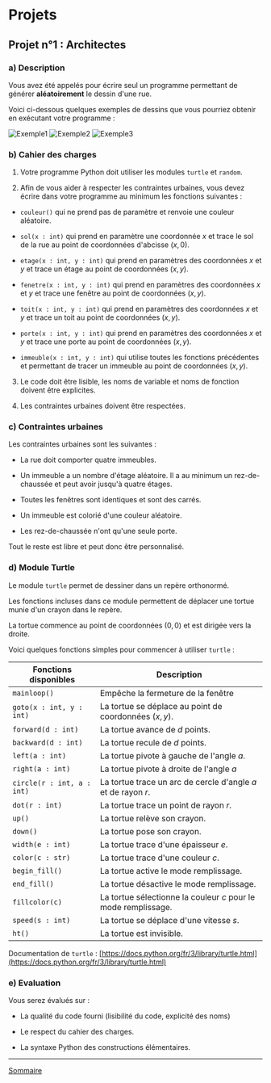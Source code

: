 # Projets

## Projet n°1 : Architectes

### a) Description

Vous avez été appelés pour écrire seul un programme permettant de générer **aléatoirement** le dessin d'une rue.

Voici ci-dessous quelques exemples de dessins que vous pourriez obtenir en exécutant votre programme :

![Exemple1](./img/exemple1_architectes.png)
![Exemple2](./img/exemple2_architectes.png)
![Exemple3](./img/exemple3_architectes.png)

### b) Cahier des charges

1. Votre programme Python doit utiliser les modules `turtle` et `random`.

2. Afin de vous aider à respecter les contraintes urbaines, vous devez écrire dans votre programme au minimum les fonctions suivantes :

- `couleur()` qui ne prend pas de paramètre et renvoie une couleur aléatoire.

- `sol(x : int)` qui prend en paramètre une coordonnée $x$ et trace le sol de la rue au point de coordonnées d'abcisse $(x,0)$.

- `etage(x : int, y : int)` qui prend en paramètres des coordonnées $x$ et $y$ et trace un étage au point de coordonnées $(x,y)$.

- `fenetre(x : int, y : int)` qui prend en paramètres des coordonnées $x$ et $y$ et trace une fenêtre au point de coordonnées $(x,y)$.

- `toit(x : int, y : int)` qui prend en paramètres des coordonnées $x$ et $y$ et trace un toit au point de coordonnées $(x,y)$.

- `porte(x : int, y : int)` qui prend en paramètres des coordonnées $x$ et $y$ et trace une porte au point de coordonnées $(x,y)$.

- `immeuble(x : int, y : int)` qui utilise toutes les fonctions précédentes et permettant de tracer un immeuble au point de coordonnées $(x,y)$.

3. Le code doit être lisible, les noms de variable et noms de fonction doivent être explicites.

4. Les contraintes urbaines doivent être respectées.

### c) Contraintes urbaines

Les contraintes urbaines sont les suivantes :

- La rue doit comporter quatre immeubles.

- Un immeuble a un nombre d'étage aléatoire. Il a au minimum un rez-de-chaussée et peut avoir jusqu'à quatre étages.

- Toutes les fenêtres sont identiques et sont des carrés.

- Un immeuble est colorié d'une couleur aléatoire.

- Les rez-de-chaussée n'ont qu'une seule porte.

Tout le reste est libre et peut donc être personnalisé.

### d) Module Turtle

Le module `turtle` permet de dessiner dans un repère orthonormé.

Les fonctions incluses dans ce module permettent de déplacer une tortue munie d'un crayon dans le repère.

La tortue commence au point de coordonnées $(0,0)$ et est dirigée vers la droite.

Voici quelques fonctions simples pour commencer à utiliser `turtle` :

| Fonctions disponibles | Description |
|---|---|
| `mainloop()` | Empêche la fermeture de la fenêtre |
| `goto(x : int, y : int)` | La tortue se déplace au point de coordonnées $(x,y)$. |
| `forward(d : int)` | La tortue avance de $d$ points. |
| `backward(d : int)` | La tortue recule de $d$ points. |
| `left(a : int)` | La tortue pivote à gauche de l'angle $a$. |
| `right(a : int)` | La tortue pivote à droite de l'angle $a$ |
| `circle(r : int, a : int)` | La tortue trace un arc de cercle d'angle $a$ et de rayon $r$. |
| `dot(r : int)` | La tortue trace un point de rayon $r$. |
| `up()` | La tortue relève son crayon. |
| `down()` | La tortue pose son crayon. |
| `width(e : int)` | La tortue trace d'une épaisseur $e$. |
| `color(c : str)` | La tortue trace d'une couleur $c$. |
| `begin_fill()` | La tortue active le mode remplissage. |
| `end_fill()` | La tortue désactive le mode remplissage. |
| `fillcolor(c)` | La tortue sélectionne la couleur $c$ pour le mode remplissage. |
| `speed(s : int)` | La tortue se déplace d'une vitesse $s$. |
| `ht()` | La tortue est invisible. |

Documentation de `turtle` : [https://docs.python.org/fr/3/library/turtle.html](https://docs.python.org/fr/3/library/turtle.html)

### e) Evaluation

Vous serez évalués sur :

- La qualité du code fourni (lisibilité du code, explicité des noms)

- Le respect du cahier des charges.

- La syntaxe Python des constructions élémentaires.

________

[Sommaire](./../README.md)